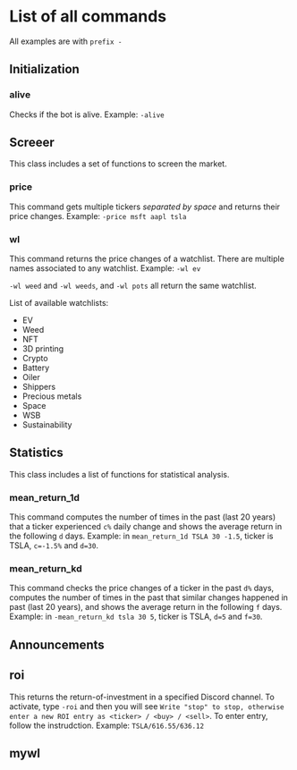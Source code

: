 # List of all commands
All examples are with `prefix -`

## Initialization

### alive 
Checks if the bot is alive. Example: `-alive`

## Screeer 
This class includes a set of functions to screen the market.

### price
This command gets multiple tickers _separated by space_ and returns their price changes. Example: `-price msft aapl tsla`

### wl
This command returns the price changes of a watchlist. There are multiple names associated to any watchlist. Example: `-wl ev`

`-wl weed` and `-wl weeds`, and `-wl pots` all return the same watchlist. 

List of available watchlists:
- EV
- Weed
- NFT
- 3D printing
- Crypto
- Battery
- Oiler
- Shippers
- Precious metals
- Space
- WSB
- Sustainability

## Statistics
This class includes a list of functions for statistical analysis. 

### mean_return_1d
This command computes the number of times in the past (last 20 years) that a ticker experienced `c%` daily change and shows the average return in the following `d` days. Example: in `mean_return_1d TSLA 30 -1.5`, ticker is TSLA, `c=-1.5%` and `d=30`. 


### mean_return_kd
This command checks the price changes of a ticker in the past `d%` days, computes the number of times in the past that similar changes happened in past (last 20 years), and shows the average return in the following `f` days. Example: in `-mean_return_kd tsla 30 5`, ticker is TSLA, `d=5` and `f=30`. 

## Announcements 

## roi 
This returns the return-of-investment in a specified Discord channel. To activate, type `-roi` and then you will see `Write "stop" to stop, otherwise enter a new ROI entry as <ticker> / <buy> / <sell>`. To enter entry, follow the instrudction. Example: `TSLA/616.55/636.12`

## mywl
